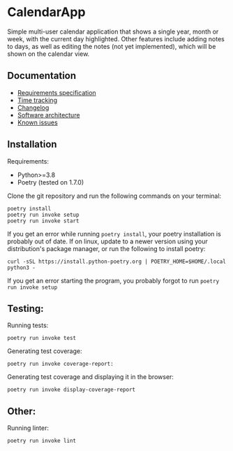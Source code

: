 # CalendarApp
Simple multi-user calendar application that shows a single year, month or week, with the current day highlighted. Other features include adding notes to days, as well as editing the notes (not yet implemented), which will be shown on the calendar view.

## Documentation
- [Requirements specification](./dokumentaatio/requirements_specification.md)
- [Time tracking](./dokumentaatio/time_tracking.md)
- [Changelog](./dokumentaatio/changelog.md)
- [Software architecture](./dokumentaatio/arkkitehtuuri.md)
- [Known issues](./dokumentaatio/known_issues.md)

## Installation
Requirements:
- Python>=3.8
- Poetry (tested on 1.7.0)

Clone the git repository and run the following commands on your terminal:
```
poetry install
poetry run invoke setup
poetry run invoke start
```
If you get an error while running ```poetry install```, your poetry installation is probably out of date. If on linux, update to a newer version using your distribution's package manager, or run the following to install poetry:
```
curl -sSL https://install.python-poetry.org | POETRY_HOME=$HOME/.local python3 -
```

If you get an error starting the program, you probably forgot to run ```poetry run invoke setup```

## Testing:
Running tests:
```
poetry run invoke test
```
Generating test coverage:
```
poetry run invoke coverage-report:
```
Generating test coverage and displaying it in the browser:
```
poetry run invoke display-coverage-report
```

## Other:
Running linter:
```
poetry run invoke lint
```
